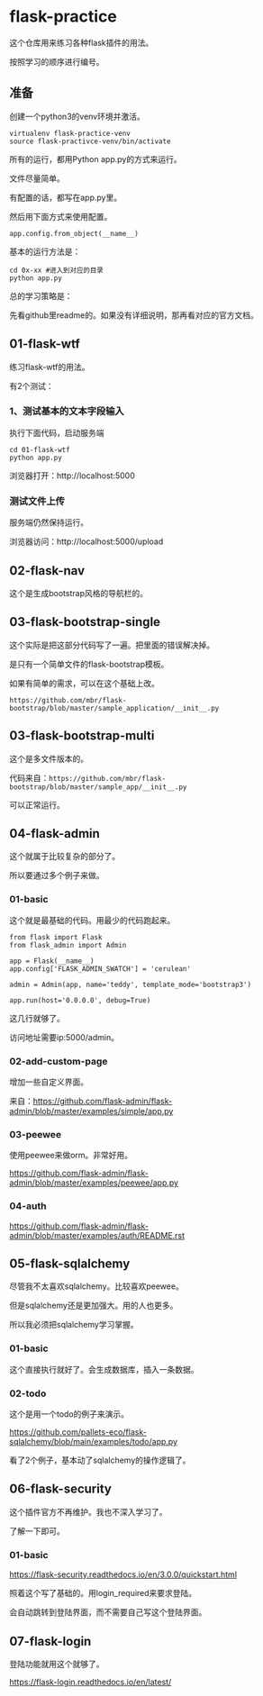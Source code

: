 # flask-practice

这个仓库用来练习各种flask插件的用法。

按照学习的顺序进行编号。

## 准备

创建一个python3的venv环境并激活。

```
virtualenv flask-practice-venv
source flask-practivce-venv/bin/activate
```

所有的运行，都用Python app.py的方式来运行。

文件尽量简单。

有配置的话，都写在app.py里。

然后用下面方式来使用配置。

```
app.config.from_object(__name__)
```



基本的运行方法是：

```
cd 0x-xx #进入到对应的目录
python app.py
```



总的学习策略是：

先看github里readme的。如果没有详细说明，那再看对应的官方文档。



## 01-flask-wtf

练习flask-wtf的用法。

有2个测试：

### 1、测试基本的文本字段输入

执行下面代码，启动服务端

```
cd 01-flask-wtf
python app.py
```

浏览器打开：http://localhost:5000

### 测试文件上传

服务端仍然保持运行。

浏览器访问：http://localhost:5000/upload

## 02-flask-nav  

这个是生成bootstrap风格的导航栏的。

## 03-flask-bootstrap-single 

这个实际是把这部分代码写了一遍。把里面的错误解决掉。

是只有一个简单文件的flask-bootstrap模板。

如果有简单的需求，可以在这个基础上改。

`https://github.com/mbr/flask-bootstrap/blob/master/sample_application/__init__.py`

## 03-flask-bootstrap-multi

这个是多文件版本的。

代码来自：`https://github.com/mbr/flask-bootstrap/blob/master/sample_app/__init__.py`

可以正常运行。

## 04-flask-admin

这个就属于比较复杂的部分了。

所以要通过多个例子来做。

### 01-basic

这个就是最基础的代码。用最少的代码跑起来。

```
from flask import Flask
from flask_admin import Admin

app = Flask(__name__)
app.config['FLASK_ADMIN_SWATCH'] = 'cerulean'

admin = Admin(app, name='teddy', template_mode='bootstrap3')

app.run(host='0.0.0.0', debug=True)
```

这几行就够了。

访问地址需要ip:5000/admin。

### 02-add-custom-page

增加一些自定义界面。

来自：https://github.com/flask-admin/flask-admin/blob/master/examples/simple/app.py

### 03-peewee

使用peewee来做orm。非常好用。

https://github.com/flask-admin/flask-admin/blob/master/examples/peewee/app.py

### 04-auth

https://github.com/flask-admin/flask-admin/blob/master/examples/auth/README.rst



## 05-flask-sqlalchemy

尽管我不太喜欢sqlalchemy。比较喜欢peewee。

但是sqlalchemy还是更加强大。用的人也更多。

所以我必须把sqlalchemy学习掌握。

### 01-basic

这个直接执行就好了。会生成数据库，插入一条数据。

### 02-todo

这个是用一个todo的例子来演示。

https://github.com/pallets-eco/flask-sqlalchemy/blob/main/examples/todo/app.py

看了2个例子，基本动了sqlalchemy的操作逻辑了。



## 06-flask-security

这个插件官方不再维护。我也不深入学习了。

了解一下即可。

### 01-basic

https://flask-security.readthedocs.io/en/3.0.0/quickstart.html

照着这个写了基础的。用login_required来要求登陆。

会自动跳转到登陆界面，而不需要自己写这个登陆界面。

## 07-flask-login

登陆功能就用这个就够了。

https://flask-login.readthedocs.io/en/latest/